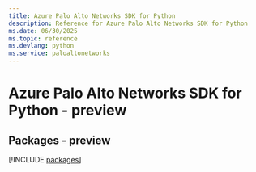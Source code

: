 ```yaml
---
title: Azure Palo Alto Networks SDK for Python
description: Reference for Azure Palo Alto Networks SDK for Python
ms.date: 06/30/2025
ms.topic: reference
ms.devlang: python
ms.service: paloaltonetworks
---
```

# Azure Palo Alto Networks SDK for Python - preview
## Packages - preview
[!INCLUDE [packages](palo-alto-networks-index.md)]